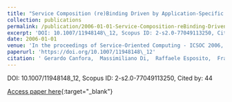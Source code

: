 ```yaml
---
title: "Service Composition (re)Binding Driven by Application-Specific QoS"
collection: publications
permalink: /publication/2006-01-01-Service-Composition-reBinding-Driven-by-Application-Specific-QoS
excerpt: 'DOI: 10.1007/11948148\_12, Scopus ID: 2-s2.0-77049113250, Cited by: 44'
date: 2006-01-01
venue: 'In the proceedings of Service-Oriented Computing - ICSOC 2006, 4th International Conference, Chicago, IL, USA, December 4-7, 2006, Proceedings'
paperurl: 'https://doi.org/10.1007/11948148\_12'
citation: ' Gerardo Canfora,  Massimiliano Di,  Raffaele Esposito,  Francesco Perfetto,  Maria Villani, &quot;Service Composition (re)Binding Driven by Application-Specific QoS.&quot; In the proceedings of Service-Oriented Computing - ICSOC 2006, 4th International Conference, Chicago, IL, USA, December 4-7, 2006, Proceedings, 2006.'
---
```

DOI: 10.1007/11948148\_12, Scopus ID: 2-s2.0-77049113250, Cited by: 44

[Access paper here](https://doi.org/10.1007/11948148\_12){:target="_blank"}
